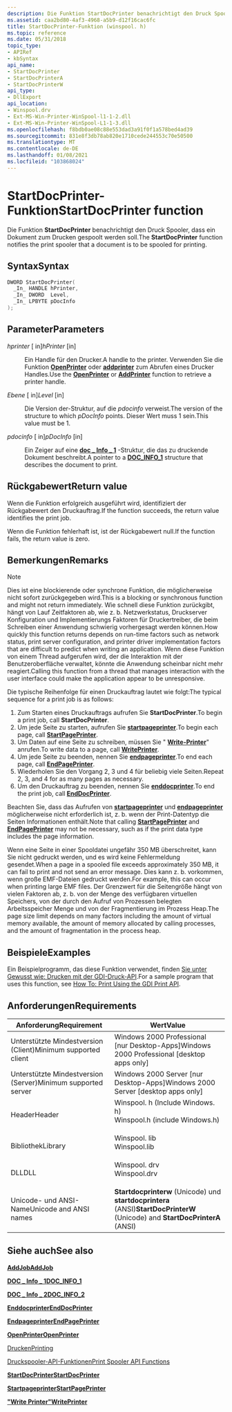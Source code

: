 ```yaml
---
description: Die Funktion StartDocPrinter benachrichtigt den Druck Spooler, dass ein Dokument zum Drucken gespoolt werden soll.
ms.assetid: caa2bd80-4af3-4968-a5b9-d12f16cac6fc
title: StartDocPrinter-Funktion (winspool. h)
ms.topic: reference
ms.date: 05/31/2018
topic_type:
- APIRef
- kbSyntax
api_name:
- StartDocPrinter
- StartDocPrinterA
- StartDocPrinterW
api_type:
- DllExport
api_location:
- Winspool.drv
- Ext-MS-Win-Printer-WinSpool-l1-1-2.dll
- Ext-MS-Win-Printer-WinSpool-L1-1-3.dll
ms.openlocfilehash: f8bdb0ae08c88e553dad3a91f0f1a578bed4ad39
ms.sourcegitcommit: 831e8f3db78ab820e1710cede244553c70e50500
ms.translationtype: MT
ms.contentlocale: de-DE
ms.lasthandoff: 01/08/2021
ms.locfileid: "103868024"
---
```

# <a name="startdocprinter-function"></a><span data-ttu-id="fe3bd-103">StartDocPrinter-Funktion</span><span class="sxs-lookup"><span data-stu-id="fe3bd-103">StartDocPrinter function</span></span>

<span data-ttu-id="fe3bd-104">Die Funktion **StartDocPrinter** benachrichtigt den Druck Spooler, dass ein Dokument zum Drucken gespoolt werden soll.</span><span class="sxs-lookup"><span data-stu-id="fe3bd-104">The **StartDocPrinter** function notifies the print spooler that a document is to be spooled for printing.</span></span>

## <a name="syntax"></a><span data-ttu-id="fe3bd-105">Syntax</span><span class="sxs-lookup"><span data-stu-id="fe3bd-105">Syntax</span></span>


```C++
DWORD StartDocPrinter(
  _In_ HANDLE hPrinter,
  _In_ DWORD  Level,
  _In_ LPBYTE pDocInfo
);
```



## <a name="parameters"></a><span data-ttu-id="fe3bd-106">Parameter</span><span class="sxs-lookup"><span data-stu-id="fe3bd-106">Parameters</span></span>

<dl> <dt>

<span data-ttu-id="fe3bd-107">*hprinter* \[ in\]</span><span class="sxs-lookup"><span data-stu-id="fe3bd-107">*hPrinter* \[in\]</span></span>
</dt> <dd>

<span data-ttu-id="fe3bd-108">Ein Handle für den Drucker.</span><span class="sxs-lookup"><span data-stu-id="fe3bd-108">A handle to the printer.</span></span> <span data-ttu-id="fe3bd-109">Verwenden Sie die Funktion [**OpenPrinter**](openprinter.md) oder [**addprinter**](addprinter.md) zum Abrufen eines Drucker Handles.</span><span class="sxs-lookup"><span data-stu-id="fe3bd-109">Use the [**OpenPrinter**](openprinter.md) or [**AddPrinter**](addprinter.md) function to retrieve a printer handle.</span></span>

</dd> <dt>

<span data-ttu-id="fe3bd-110">*Ebene* \[ in\]</span><span class="sxs-lookup"><span data-stu-id="fe3bd-110">*Level* \[in\]</span></span>
</dt> <dd>

<span data-ttu-id="fe3bd-111">Die Version der-Struktur, auf die *pdocinfo* verweist.</span><span class="sxs-lookup"><span data-stu-id="fe3bd-111">The version of the structure to which *pDocInfo* points.</span></span> <span data-ttu-id="fe3bd-112">Dieser Wert muss 1 sein.</span><span class="sxs-lookup"><span data-stu-id="fe3bd-112">This value must be 1.</span></span>

</dd> <dt>

<span data-ttu-id="fe3bd-113">*pdocinfo* \[ in\]</span><span class="sxs-lookup"><span data-stu-id="fe3bd-113">*pDocInfo* \[in\]</span></span>
</dt> <dd>

<span data-ttu-id="fe3bd-114">Ein Zeiger auf eine [**doc \_ Info \_ 1**](doc-info-1.md) -Struktur, die das zu druckende Dokument beschreibt.</span><span class="sxs-lookup"><span data-stu-id="fe3bd-114">A pointer to a [**DOC\_INFO\_1**](doc-info-1.md) structure that describes the document to print.</span></span>

</dd> </dl>

## <a name="return-value"></a><span data-ttu-id="fe3bd-115">Rückgabewert</span><span class="sxs-lookup"><span data-stu-id="fe3bd-115">Return value</span></span>

<span data-ttu-id="fe3bd-116">Wenn die Funktion erfolgreich ausgeführt wird, identifiziert der Rückgabewert den Druckauftrag.</span><span class="sxs-lookup"><span data-stu-id="fe3bd-116">If the function succeeds, the return value identifies the print job.</span></span>

<span data-ttu-id="fe3bd-117">Wenn die Funktion fehlerhaft ist, ist der Rückgabewert null.</span><span class="sxs-lookup"><span data-stu-id="fe3bd-117">If the function fails, the return value is zero.</span></span>

## <a name="remarks"></a><span data-ttu-id="fe3bd-118">Bemerkungen</span><span class="sxs-lookup"><span data-stu-id="fe3bd-118">Remarks</span></span>

> [!Note]  
> <span data-ttu-id="fe3bd-119">Dies ist eine blockierende oder synchrone Funktion, die möglicherweise nicht sofort zurückgegeben wird.</span><span class="sxs-lookup"><span data-stu-id="fe3bd-119">This is a blocking or synchronous function and might not return immediately.</span></span> <span data-ttu-id="fe3bd-120">Wie schnell diese Funktion zurückgibt, hängt von Lauf Zeitfaktoren ab, wie z. b. Netzwerkstatus, Druckserver Konfiguration und Implementierungs Faktoren für Druckertreiber, die beim Schreiben einer Anwendung schwierig vorhergesagt werden können.</span><span class="sxs-lookup"><span data-stu-id="fe3bd-120">How quickly this function returns depends on run-time factors such as network status, print server configuration, and printer driver implementation factors that are difficult to predict when writing an application.</span></span> <span data-ttu-id="fe3bd-121">Wenn diese Funktion von einem Thread aufgerufen wird, der die Interaktion mit der Benutzeroberfläche verwaltet, könnte die Anwendung scheinbar nicht mehr reagiert.</span><span class="sxs-lookup"><span data-stu-id="fe3bd-121">Calling this function from a thread that manages interaction with the user interface could make the application appear to be unresponsive.</span></span>

 

<span data-ttu-id="fe3bd-122">Die typische Reihenfolge für einen Druckauftrag lautet wie folgt:</span><span class="sxs-lookup"><span data-stu-id="fe3bd-122">The typical sequence for a print job is as follows:</span></span>

1.  <span data-ttu-id="fe3bd-123">Zum Starten eines Druckauftrags aufrufen Sie **StartDocPrinter**.</span><span class="sxs-lookup"><span data-stu-id="fe3bd-123">To begin a print job, call **StartDocPrinter**.</span></span>
2.  <span data-ttu-id="fe3bd-124">Um jede Seite zu starten, aufrufen Sie [**startpageprinter**](startpageprinter.md).</span><span class="sxs-lookup"><span data-stu-id="fe3bd-124">To begin each page, call [**StartPagePrinter**](startpageprinter.md).</span></span>
3.  <span data-ttu-id="fe3bd-125">Um Daten auf eine Seite zu schreiben, müssen Sie " [**Write-Printer**](writeprinter.md)" anrufen.</span><span class="sxs-lookup"><span data-stu-id="fe3bd-125">To write data to a page, call [**WritePrinter**](writeprinter.md).</span></span>
4.  <span data-ttu-id="fe3bd-126">Um jede Seite zu beenden, nennen Sie [**endpageprinter**](endpageprinter.md).</span><span class="sxs-lookup"><span data-stu-id="fe3bd-126">To end each page, call [**EndPagePrinter**](endpageprinter.md).</span></span>
5.  <span data-ttu-id="fe3bd-127">Wiederholen Sie den Vorgang 2, 3 und 4 für beliebig viele Seiten.</span><span class="sxs-lookup"><span data-stu-id="fe3bd-127">Repeat 2, 3, and 4 for as many pages as necessary.</span></span>
6.  <span data-ttu-id="fe3bd-128">Um den Druckauftrag zu beenden, nennen Sie [**enddocprinter**](enddocprinter.md).</span><span class="sxs-lookup"><span data-stu-id="fe3bd-128">To end the print job, call [**EndDocPrinter**](enddocprinter.md).</span></span>

<span data-ttu-id="fe3bd-129">Beachten Sie, dass das Aufrufen von [**startpageprinter**](startpageprinter.md) und [**endpageprinter**](endpageprinter.md) möglicherweise nicht erforderlich ist, z. b. wenn der Print-Datentyp die Seiten Informationen enthält.</span><span class="sxs-lookup"><span data-stu-id="fe3bd-129">Note that calling [**StartPagePrinter**](startpageprinter.md) and [**EndPagePrinter**](endpageprinter.md) may not be necessary, such as if the print data type includes the page information.</span></span>

<span data-ttu-id="fe3bd-130">Wenn eine Seite in einer Spooldatei ungefähr 350 MB überschreitet, kann Sie nicht gedruckt werden, und es wird keine Fehlermeldung gesendet.</span><span class="sxs-lookup"><span data-stu-id="fe3bd-130">When a page in a spooled file exceeds approximately 350 MB, it can fail to print and not send an error message.</span></span> <span data-ttu-id="fe3bd-131">Dies kann z. b. vorkommen, wenn große EMF-Dateien gedruckt werden.</span><span class="sxs-lookup"><span data-stu-id="fe3bd-131">For example, this can occur when printing large EMF files.</span></span> <span data-ttu-id="fe3bd-132">Der Grenzwert für die Seitengröße hängt von vielen Faktoren ab, z. b. von der Menge des verfügbaren virtuellen Speichers, von der durch den Aufruf von Prozessen belegten Arbeitsspeicher Menge und von der Fragmentierung im Prozess Heap.</span><span class="sxs-lookup"><span data-stu-id="fe3bd-132">The page size limit depends on many factors including the amount of virtual memory available, the amount of memory allocated by calling processes, and the amount of fragmentation in the process heap.</span></span>

## <a name="examples"></a><span data-ttu-id="fe3bd-133">Beispiele</span><span class="sxs-lookup"><span data-stu-id="fe3bd-133">Examples</span></span>

<span data-ttu-id="fe3bd-134">Ein Beispielprogramm, das diese Funktion verwendet, finden [Sie unter Gewusst wie: Drucken mit der GDI-Druck-API](how-to--print-using-the-gdi-print-api.md).</span><span class="sxs-lookup"><span data-stu-id="fe3bd-134">For a sample program that uses this function, see [How To: Print Using the GDI Print API](how-to--print-using-the-gdi-print-api.md).</span></span>

## <a name="requirements"></a><span data-ttu-id="fe3bd-135">Anforderungen</span><span class="sxs-lookup"><span data-stu-id="fe3bd-135">Requirements</span></span>



| <span data-ttu-id="fe3bd-136">Anforderung</span><span class="sxs-lookup"><span data-stu-id="fe3bd-136">Requirement</span></span> | <span data-ttu-id="fe3bd-137">Wert</span><span class="sxs-lookup"><span data-stu-id="fe3bd-137">Value</span></span> |
|-------------------------------------|-----------------------------------------------------------------------------------------------------------|
| <span data-ttu-id="fe3bd-138">Unterstützte Mindestversion (Client)</span><span class="sxs-lookup"><span data-stu-id="fe3bd-138">Minimum supported client</span></span><br/> | <span data-ttu-id="fe3bd-139">Windows 2000 Professional \[nur Desktop-Apps\]</span><span class="sxs-lookup"><span data-stu-id="fe3bd-139">Windows 2000 Professional \[desktop apps only\]</span></span><br/>                                                |
| <span data-ttu-id="fe3bd-140">Unterstützte Mindestversion (Server)</span><span class="sxs-lookup"><span data-stu-id="fe3bd-140">Minimum supported server</span></span><br/> | <span data-ttu-id="fe3bd-141">Windows 2000 Server \[nur Desktop-Apps\]</span><span class="sxs-lookup"><span data-stu-id="fe3bd-141">Windows 2000 Server \[desktop apps only\]</span></span><br/>                                                      |
| <span data-ttu-id="fe3bd-142">Header</span><span class="sxs-lookup"><span data-stu-id="fe3bd-142">Header</span></span><br/>                   | <dl> <span data-ttu-id="fe3bd-143"><dt>Winspool. h (Include Windows. h)</dt></span><span class="sxs-lookup"><span data-stu-id="fe3bd-143"><dt>Winspool.h (include Windows.h)</dt></span></span> </dl> |
| <span data-ttu-id="fe3bd-144">Bibliothek</span><span class="sxs-lookup"><span data-stu-id="fe3bd-144">Library</span></span><br/>                  | <dl> <span data-ttu-id="fe3bd-145"><dt>Winspool. lib</dt></span><span class="sxs-lookup"><span data-stu-id="fe3bd-145"><dt>Winspool.lib</dt></span></span> </dl>                   |
| <span data-ttu-id="fe3bd-146">DLL</span><span class="sxs-lookup"><span data-stu-id="fe3bd-146">DLL</span></span><br/>                      | <dl> <span data-ttu-id="fe3bd-147"><dt>Winspool. drv</dt></span><span class="sxs-lookup"><span data-stu-id="fe3bd-147"><dt>Winspool.drv</dt></span></span> </dl>                   |
| <span data-ttu-id="fe3bd-148">Unicode- und ANSI-Name</span><span class="sxs-lookup"><span data-stu-id="fe3bd-148">Unicode and ANSI names</span></span><br/>   | <span data-ttu-id="fe3bd-149">**Startdocprinterw** (Unicode) und **startdocprintera** (ANSI)</span><span class="sxs-lookup"><span data-stu-id="fe3bd-149">**StartDocPrinterW** (Unicode) and **StartDocPrinterA** (ANSI)</span></span><br/>                                 |



## <a name="see-also"></a><span data-ttu-id="fe3bd-150">Siehe auch</span><span class="sxs-lookup"><span data-stu-id="fe3bd-150">See also</span></span>

<dl> <dt>

[<span data-ttu-id="fe3bd-151">**AddJob**</span><span class="sxs-lookup"><span data-stu-id="fe3bd-151">**AddJob**</span></span>](addjob.md)
</dt> <dt>

[<span data-ttu-id="fe3bd-152">**DOC \_ Info \_ 1**</span><span class="sxs-lookup"><span data-stu-id="fe3bd-152">**DOC\_INFO\_1**</span></span>](doc-info-1.md)
</dt> <dt>

[<span data-ttu-id="fe3bd-153">**DOC \_ Info \_ 2**</span><span class="sxs-lookup"><span data-stu-id="fe3bd-153">**DOC\_INFO\_2**</span></span>](doc-info-2.md)
</dt> <dt>

[<span data-ttu-id="fe3bd-154">**Enddocprinter**</span><span class="sxs-lookup"><span data-stu-id="fe3bd-154">**EndDocPrinter**</span></span>](enddocprinter.md)
</dt> <dt>

[<span data-ttu-id="fe3bd-155">**Endpageprinter**</span><span class="sxs-lookup"><span data-stu-id="fe3bd-155">**EndPagePrinter**</span></span>](endpageprinter.md)
</dt> <dt>

[<span data-ttu-id="fe3bd-156">**OpenPrinter**</span><span class="sxs-lookup"><span data-stu-id="fe3bd-156">**OpenPrinter**</span></span>](openprinter.md)
</dt> <dt>

[<span data-ttu-id="fe3bd-157">Drucken</span><span class="sxs-lookup"><span data-stu-id="fe3bd-157">Printing</span></span>](printdocs-printing.md)
</dt> <dt>

[<span data-ttu-id="fe3bd-158">Druckspooler-API-Funktionen</span><span class="sxs-lookup"><span data-stu-id="fe3bd-158">Print Spooler API Functions</span></span>](printing-and-print-spooler-functions.md)
</dt> <dt>

[<span data-ttu-id="fe3bd-159">**StartDocPrinter**</span><span class="sxs-lookup"><span data-stu-id="fe3bd-159">**StartDocPrinter**</span></span>](startdocprinter.md)
</dt> <dt>

[<span data-ttu-id="fe3bd-160">**Startpageprinter**</span><span class="sxs-lookup"><span data-stu-id="fe3bd-160">**StartPagePrinter**</span></span>](startpageprinter.md)
</dt> <dt>

[<span data-ttu-id="fe3bd-161">**"Write Printer"**</span><span class="sxs-lookup"><span data-stu-id="fe3bd-161">**WritePrinter**</span></span>](writeprinter.md)
</dt> </dl>

 

 





